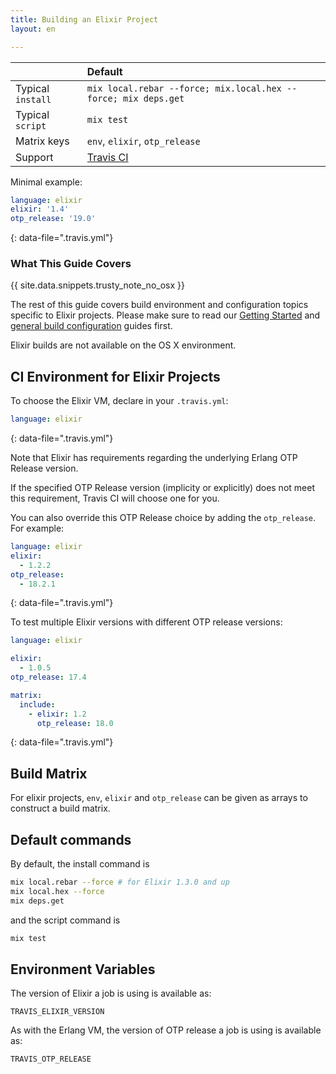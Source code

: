 ```yaml
---
title: Building an Elixir Project
layout: en

---
```


<aside markdown="block" class="ataglance">

|                   | Default                                   |
|:------------------|:------------------------------------------|
| Typical `install` | `mix local.rebar --force; mix.local.hex --force; mix deps.get` |
| Typical `script`  | `mix test`                                |
| Matrix keys       | `env`, `elixir`, `otp_release`            |
| Support           | [Travis CI](mailto:support@travis-ci.com) |

Minimal example:

```yaml
language: elixir
elixir: '1.4'
otp_release: '19.0'
```
{: data-file=".travis.yml"}

</aside>

### What This Guide Covers

{{ site.data.snippets.trusty_note_no_osx }}

The rest of this guide covers build environment and configuration topics
specific to Elixir projects. Please make sure to read our
[Getting Started](/user/getting-started/) and
[general build configuration](/user/customizing-the-build/) guides first.

Elixir builds are not available on the OS X environment.

## CI Environment for Elixir Projects

To choose the Elixir VM, declare in your `.travis.yml`:

```yaml
language: elixir
```
{: data-file=".travis.yml"}

Note that Elixir has requirements regarding the underlying
Erlang OTP Release version.

If the specified OTP Release version (implicity or explicitly)
does not meet this requirement, Travis CI will choose one
for you.

You can also override this OTP Release choice by adding the `otp_release`.
For example:

```yaml
language: elixir
elixir:
  - 1.2.2
otp_release:
  - 18.2.1
```
{: data-file=".travis.yml"}

To test multiple Elixir versions with different OTP release versions:

```yaml
language: elixir

elixir:
  - 1.0.5
otp_release: 17.4

matrix:
  include:
    - elixir: 1.2
      otp_release: 18.0
```
{: data-file=".travis.yml"}


## Build Matrix

For elixir projects, `env`, `elixir` and `otp_release` can be given as arrays
to construct a build matrix.

## Default commands

By default, the install command is

```bash
mix local.rebar --force # for Elixir 1.3.0 and up
mix local.hex --force
mix deps.get
```

and the script command is

```bash
mix test
```

## Environment Variables

The version of Elixir a job is using is available as:

```
TRAVIS_ELIXIR_VERSION
```

As with the Erlang VM, the version of OTP release a job is using is available as:

```
TRAVIS_OTP_RELEASE
```

